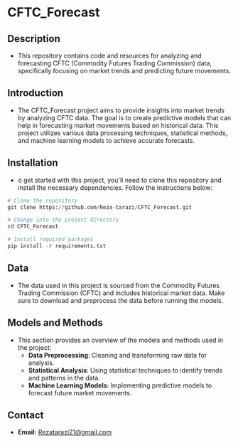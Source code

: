 # CFTC_Forecast

## Description
- This repository contains code and resources for analyzing and forecasting CFTC (Commodity Futures Trading Commission) data, specifically focusing on market trends and predicting future movements.

## Introduction
- The CFTC_Forecast project aims to provide insights into market trends by analyzing CFTC data. The goal is to create predictive models that can help in forecasting market movements based on historical data. This project utilizes various data processing techniques, statistical methods, and machine learning models to achieve accurate forecasts.
## Installation
- o get started with this project, you'll need to clone this repository and install the necessary dependencies. Follow the instructions below:

```python
# Clone the repository
git clone https://github.com/Reza-tarazi/CFTC_Forecast.git

# Change into the project directory
cd CFTC_Forecast

# Install required packages
pip install -r requirements.txt
```

## Data
- The data used in this project is sourced from the Commodity Futures Trading Commission (CFTC) and includes historical market data. Make sure to download and preprocess the data before running the models.

## Models and Methods
- This section provides an overview of the models and methods used in the project:
  - **Data Preprocessing**: Cleaning and transforming raw data for analysis.
  - **Statistical Analysis**: Using statistical techniques to identify trends and patterns in the data.
  - **Machine Learning Models**: Implementing predictive models to forecast future market movements.

## Contact
- **Email:** Rezatarazi21@gmail.com
